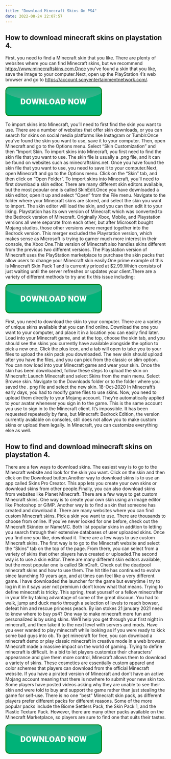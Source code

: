 ```yaml
---
title: "Download Minecraft Skins On PS4"
date: 2022-08-24 22:07:57
---
```


## How to download minecraft skins on playstation 4.

First, you need to find a Minecraft skin that you like. There are plenty of websites where you can find Minecraft skins, but we recommend https://www.minecraftskins.com.Once you’ve found a skin that you like, save the image to your computer.Next, open up the PlayStation 4’s web browser and go to https://account.sonyentertainmentnetwork.com/.

[![button](https://github.com/minecraftbay/minecraftbay.github.io/blob/main/dlbutton.png?raw=true)](https://minecraftsync.com/download-minecraft-skin)


To import skins into Minecraft, you’ll need to first find the skin you want to use. There are a number of websites that offer skin downloads, or you can search for skins on social media platforms like Instagram or Tumblr.Once you’ve found the skin you want to use, save it to your computer. Then, open Minecraft and go to the Options menu. Select “Skin Customization” and then “Import Skin.
To import skins into Minecraft, you first need to find the skin file that you want to use. The skin file is usually a .png file, and it can be found on websites such as minecraftskins.net. Once you have found the skin file that you want to use, you need to save it to your computer.Next, open Minecraft and go to the Options menu. Click on the “Skin” tab, and then click on “Open Folder”.
To import skins into Minecraft, you’ll need to first download a skin editor. There are many different skin editors available, but the most popular one is called SkinEdit.Once you have downloaded a skin editor, open it up and select “Open” from the File menu. Navigate to the folder where your Minecraft skins are stored, and select the skin you want to import. The skin editor will load the skin, and you can then edit it to your liking.
Playstation has its own version of Minecraft which was converted to the Bedrock version of Minecraft. Originally Xbox, Mobile, and Playstation versions all were separate from each other, but after Microsoft bought Mojang studios, those other versions were merged together into the Bedrock version. This merger excluded the Playstation version, which makes sense as Microsoft is trying to garner much more interest in their console, the Xbox One.This version of Minecraft also handles skins different from the previous two different versions. The Playstation version of Minecraft uses the PlayStation marketplace to purchase the skin packs that allow users to change your Minecraft skin easily.One prime example of this is Minecraft Skin Pack 1 and is currently priced at $2.99.Which consists of just waiting until the server refreshes or updates your client.There are a variety of different methods to try and fix this issue including:

[![button](https://github.com/minecraftbay/minecraftbay.github.io/blob/main/dlbutton.png?raw=true)](https://minecraftsync.com/download-minecraft-skin)


First, you need to download the skin to your computer. There are a variety of unique skins available that you can find online. Download the one you want to your computer, and place it in a location you can easily find later. Load into your Minecraft game, and at the top, choose the skin tab, and you should see the skins you currently have available alongside the option to pick a new one. Click the plus icon, and a tab will open to take you to your files to upload the skin pack you downloaded. The new skin should upload after you have the files, and you can pick from the classic or slim option. You can now load into your Minecraft game and wear your skin.
Once the skin has been downloaded, follow these steps to upload the skin on Minecraft:
Launch Minecraft and select Skins from the main menu.
Select Browse skin.
Navigate to the Downloads folder or to the folder where you saved the . png file and select the new skin.
18-Oct-2020
In Minecraft’s early days, you had to modify game files to use skins. Now, you need to upload them directly to your Mojang account. They’re automatically applied to your avatar whenever you sign in to the game. This is the same account you use to sign in to the Minecraft client.
It’s impossible. It has been requested repeatedly by fans, but Minecraft: Bedrock Edition, the version currently available on consoles, still does not allow you to make custom skins or upload them legally. In Minecraft, you can customize everything else as well.

## How to find and download minecraft skins on playstation 4.

There are a few ways to download skins. The easiest way is to go to the Minecraft website and look for the skin you want. Click on the skin and then click on the Download button.Another way to download skins is to use an app called Skins Pro Creator. This app lets you create your own skins or download skins from other people.Finally, you can also download skins from websites like Planet Minecraft.
There are a few ways to get custom Minecraft skins. One way is to create your own skin using an image editor like Photoshop or GIMP. Another way is to find a skin that someone has created and download it. There are many websites where you can find custom Minecraft skins.
Pick a skin you want to use. There are thousands to choose from online. If you’ve never looked for one before, check out the Minecraft Skindex or NameMC. Both list popular skins in addition to letting you search through their extensive databases of user uploaded skins. Once you find one you like, download it.
There are a few ways to use custom Minecraft skins. The first way is to go to the Minecraft website and select the “Skins” tab on the top of the page. From there, you can select from a variety of skins that other players have created or uploaded.The second way is to use a skin editor. There are many different skin editors available, but the most popular one is called SkinCraft.
Check out the deadpool minecraft skins and how to use them. The hit title has continued to evolve since launching 10 years ago, and at times can feel like a very different game. I have downloaded the launcher for the game but everytime i try to log in it in it says user not premium i don’t know what that means. Trying to define minecraft is tricky. This spring, treat yourself or a fellow minecrafter in your life by taking advantage of some of the great discoun. You had to walk, jump and duck mario through a selection of levels to reach bowser, defeat him and rescue princess peach. By ian stokes 21 january 2021 need to know where to buy ps4? One way to make minecraft more fun and personalized is by using skins. We’ll help you get through your first night in minecraft, and then take it to the next level with servers and mods. Have you ever wanted to play minecraft while looking as if you were ready to kick some bad guys into ob. To get minecraft for free, you can download a minecraft demo or play classic minecraft in creative mode in a web browser. Minecraft made a massive impact on the world of gaming. Trying to define minecraft is difficult.
In a bid to let players customize their characters' appearance and give them more control, Minecraft allows them to download a variety of skins. These cosmetics are essentially custom apparel and color schemes that players can download from the official Minecraft website.
If you have a pirated version of Minecraft and don’t have an active Mojang account meaning that there is nowhere to submit your new skin too. Some players have posted videos asking why they are unable to see their skin and were told to buy and support the game rather than just stealing the game for self-use.
There is no one “best” Minecraft skin pack, as different players prefer different packs for different reasons. Some of the more popular packs include the Biome Settlers Pack, the Skin Pack 1, and the Plastic Texture Pack. However, there are many other packs available on the Minecraft Marketplace, so players are sure to find one that suits their tastes.


[![button](https://github.com/minecraftbay/minecraftbay.github.io/blob/main/dlbutton.png?raw=true)](https://minecraftsync.com/download-minecraft-skin)